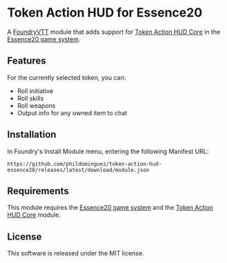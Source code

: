 # Token Action HUD for Essence20
A [FoundryVTT](https://foundryvtt.com/) module that adds support for [Token Action HUD Core](https://github.com/Larkinabout/fvtt-token-action-hud-core) in the [Essence20 game system](https://github.com/WookieeMatt/Essence20).

## Features
For the currently selected token, you can:
- Roll initiative
- Roll skills
- Roll weapons
- Output info for any owned item to chat

## Installation
In Foundry's Install Module menu, entering the following Manifest URL:

`https://github.com/phildominguez/token-action-hud-essence20/releases/latest/download/module.json`

## Requirements
This module requires the [Essence20 game system](https://github.com/WookieeMatt/Essence20) and the [Token Action HUD Core](https://github.com/Larkinabout/fvtt-token-action-hud-core) module.

## License
This software is released under the MIT license.
